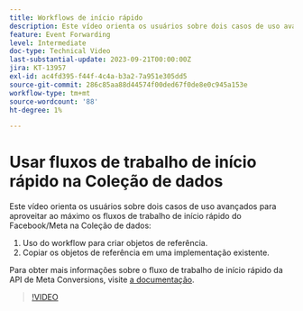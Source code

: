 ```yaml
---
title: Workflows de início rápido
description: Este vídeo orienta os usuários sobre dois casos de uso avançados para aproveitar ao máximo os fluxos de trabalho de início rápido do Facebook/Meta na coleta de dados.
feature: Event Forwarding
level: Intermediate
doc-type: Technical Video
last-substantial-update: 2023-09-21T00:00:00Z
jira: KT-13957
exl-id: ac4fd395-f44f-4c4a-b3a2-7a951e305dd5
source-git-commit: 286c85aa88d44574f00ded67f0de8e0c945a153e
workflow-type: tm+mt
source-wordcount: '88'
ht-degree: 1%

---
```


# Usar fluxos de trabalho de início rápido na Coleção de dados


Este vídeo orienta os usuários sobre dois casos de uso avançados para aproveitar ao máximo os fluxos de trabalho de início rápido do Facebook/Meta na Coleção de dados:

1. Uso do workflow para criar objetos de referência. 
1. Copiar os objetos de referência em uma implementação existente.

Para obter mais informações sobre o fluxo de trabalho de início rápido da API de Meta Conversions, visite [a documentação](https://experienceleague.adobe.com/docs/experience-platform/tags/extensions/server/meta/overview.html?lang=pt-BR#quick-start).

>[!VIDEO](https://video.tv.adobe.com/v/3424501?learn=on&enablevpops)
